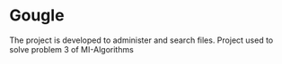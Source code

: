 # Gougle
The project is developed to administer and search files.
Project used to solve problem 3 of MI-Algorithms
